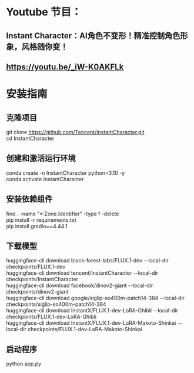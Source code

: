 # Youtube 节目：
## Instant Character：AI角色不变形！精准控制角色形象，风格随你变！
## https://youtu.be/_iW-K0AKFLk

# 安装指南

## 克隆项目
git clone https://github.com/Tencent/InstantCharacter.git  
cd InstantCharacter  

## 创建和激活运行环境
conda create -n InstantCharacter python=3.10 -y    
conda activate InstantCharacter  

## 安装依赖组件
find . -name "*:Zone.Identifier" -type f -delete    
pip install -r requirements.txt  
pip install gradio==4.44.1  

## 下载模型
huggingface-cli download black-forest-labs/FLUX.1-dev --local-dir checkpoints/FLUX.1-dev  
huggingface-cli download tencent/InstantCharacter --local-dir checkpoints/InstantCharacter  
huggingface-cli download facebook/dinov2-giant --local-dir checkpoints/dinov2-giant   
huggingface-cli download google/siglip-so400m-patch14-384 --local-dir checkpoints/siglip-so400m-patch14-384  
huggingface-cli download InstantX/FLUX.1-dev-LoRA-Ghibli --local-dir checkpoints/FLUX.1-dev-LoRA-Ghibli  
huggingface-cli download InstantX/FLUX.1-dev-LoRA-Makoto-Shinkai --local-dir checkpoints/FLUX.1-dev-LoRA-Makoto-Shinkai  

## 启动程序
python app.py  









 
















